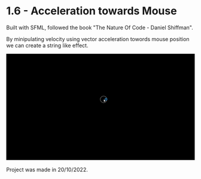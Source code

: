 # 1.6 - Acceleration towards Mouse

Built with SFML, followed the book "The Nature Of Code - Daniel Shiffman".

By minipulating velocity using vector acceleration towords mouse position we can create a string like effect.

![Alt Text](Showcase.gif)

Project was made in 20/10/2022.
